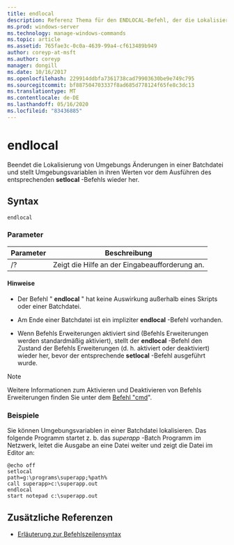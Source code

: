 ```yaml
---
title: endlocal
description: Referenz Thema für den ENDLOCAL-Befehl, der die Lokalisierung von Umgebungs Änderungen in einer Batchdatei beendet und vor der Ausführung des entsprechenden setlocal-Befehls Umgebungsvariablen in ihren Werten wiederherstellt.
ms.prod: windows-server
ms.technology: manage-windows-commands
ms.topic: article
ms.assetid: 765fae3c-0c0a-4639-99a4-cf613489b949
author: coreyp-at-msft
ms.author: coreyp
manager: dongill
ms.date: 10/16/2017
ms.openlocfilehash: 229914ddbfa7361738cad79903630be9e749c795
ms.sourcegitcommit: bf887504703337f8ad685d778124f65fe8c3dc13
ms.translationtype: MT
ms.contentlocale: de-DE
ms.lasthandoff: 05/16/2020
ms.locfileid: "83436885"
---
```

# <a name="endlocal"></a>endlocal

Beendet die Lokalisierung von Umgebungs Änderungen in einer Batchdatei und stellt Umgebungsvariablen in ihren Werten vor dem Ausführen des entsprechenden **setlocal** -Befehls wieder her.

## <a name="syntax"></a>Syntax

```
endlocal
```

### <a name="parameters"></a>Parameter

| Parameter | Beschreibung |
| --------- | ----------- |
| /? | Zeigt die Hilfe an der Eingabeaufforderung an. |

#### <a name="remarks"></a>Hinweise

- Der Befehl " **endlocal** " hat keine Auswirkung außerhalb eines Skripts oder einer Batchdatei.

- Am Ende einer Batchdatei ist ein impliziter **endlocal** -Befehl vorhanden.

- Wenn Befehls Erweiterungen aktiviert sind (Befehls Erweiterungen werden standardmäßig aktiviert), stellt der **endlocal** -Befehl den Zustand der Befehls Erweiterungen (d. h. aktiviert oder deaktiviert) wieder her, bevor der entsprechende **setlocal** -Befehl ausgeführt wurde.

> [!NOTE]
> Weitere Informationen zum Aktivieren und Deaktivieren von Befehls Erweiterungen finden Sie unter dem [Befehl "cmd](cmd.md)".

### <a name="examples"></a>Beispiele

Sie können Umgebungsvariablen in einer Batchdatei lokalisieren. Das folgende Programm startet z. b. das *superapp* -Batch Programm im Netzwerk, leitet die Ausgabe an eine Datei weiter und zeigt die Datei im Editor an:

```
@echo off
setlocal
path=g:\programs\superapp;%path%
call superapp>c:\superapp.out
endlocal
start notepad c:\superapp.out
```

## <a name="additional-references"></a>Zusätzliche Referenzen

- [Erläuterung zur Befehlszeilensyntax](command-line-syntax-key.md)
